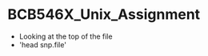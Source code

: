 # BCB546X_Unix_Assignment
* Looking at the top of the file 
* 'head snp.file' 
<!--stackedit_data:
eyJoaXN0b3J5IjpbMjcxNDUzMzY5XX0=
-->